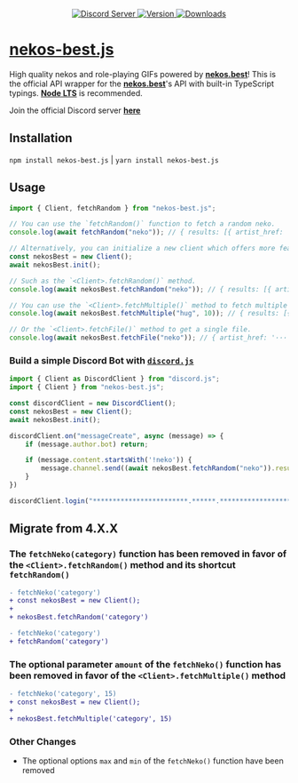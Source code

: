 <!-- markdownlint-disable MD033 MD041 -->
<div align="center">
    <p>
        <a href="https://nekos.best/discord?ref=js">
            <img src="https://img.shields.io/discord/793810017681276960?maxAge=3600&style=flat&logo=discord&color=619cf8&logoColor=white" alt="Discord Server" />
        </a>
        <a href="https://www.npmjs.com/package/nekos-best.js">
            <img src="https://img.shields.io/npm/v/nekos-best.js.svg?maxAge=3600&style=flat&logo=npm&color=ff5540" alt="Version" />
        </a>
        <a href="https://www.npmjs.com/package/nekos-best.js">
            <img src="https://img.shields.io/npm/dt/nekos-best.js.svg?maxAge=3600&style=flat&logo=npm&color=ff5540" alt="Downloads" />
        </a>
    </p>
</div>

# [nekos-best.js](https://www.npmjs.com/package/nekos-best.js)

High quality nekos and role-playing GIFs powered by **[nekos.best](https://nekos.best)**!
This is the official API wrapper for the **[nekos.best](https://nekos.best)**'s API with built-in TypeScript typings.
**[Node LTS](https://nodejs.org/en/download/)** is recommended.

Join the official Discord server **[here](https://nekos.best/discord?ref=js)**

## Installation

`npm install nekos-best.js` | `yarn install nekos-best.js`

## Usage

```js
import { Client, fetchRandom } from "nekos-best.js";

// You can use the `fetchRandom()` function to fetch a random neko.
console.log(await fetchRandom("neko")); // { results: [{ artist_href: '···', artist_name: '···', source_url: '···', url: 'https://nekos.best/api/v2/neko/0247.png' }] }

// Alternatively, you can initialize a new client which offers more features.
const nekosBest = new Client();
await nekosBest.init();

// Such as the `<Client>.fetchRandom()` method.
console.log(await nekosBest.fetchRandom("neko")); // { results: [{ artist_href: '···', artist_name: '···', source_url: '···', url: 'https://nekos.best/api/v2/neko/0138.png' }] }

// You can use the `<Client>.fetchMultiple()` method to fetch multiple hug GIFs.
console.log(await nekosBest.fetchMultiple("hug", 10)); // { results: [{ artist_href: '···', artist_name: '···', source_url: '···', url: 'https://nekos.best/api/v2/hug/019.gif' }, ···] }

// Or the `<Client>.fetchFile()` method to get a single file.
console.log(await nekosBest.fetchFile("neko")); // { artist_href: '···', ···, data: <Buffer> }
```

### Build a simple Discord Bot with [`discord.js`](https://www.npmjs.com/package/discord.js)

```js
import { Client as DiscordClient } from "discord.js";
import { Client } from "nekos-best.js";

const discordClient = new DiscordClient();
const nekosBest = new Client();
await nekosBest.init();

discordClient.on("messageCreate", async (message) => {
    if (message.author.bot) return;

    if (message.content.startsWith('!neko')) {
        message.channel.send((await nekosBest.fetchRandom("neko")).results[0].url);
    }
})

discordClient.login("************************.******.***************************");
```

## Migrate from 4.X.X

### The `fetchNeko(category)` function has been removed in favor of the `<Client>.fetchRandom()` method and its shortcut `fetchRandom()`

```diff
- fetchNeko('category')
+ const nekosBest = new Client();
+ 
+ nekosBest.fetchRandom('category')
```

```diff
- fetchNeko('category')
+ fetchRandom('category')
```

### The optional parameter `amount` of the `fetchNeko()` function has been removed in favor of the `<Client>.fetchMultiple()` method

```diff
- fetchNeko('category', 15)
+ const nekosBest = new Client();
+ 
+ nekosBest.fetchMultiple('category', 15)
```

### Other Changes

- The optional options `max` and `min` of the `fetchNeko()` function have been removed

